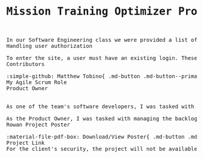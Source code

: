 <pre>
<h1>Mission Training Optimizer Project</h1>

In our Software Engineering class we were provided a list of clients are the products they would like us to complete. For our project, the team chose to do a Mission Training Optimizer with the USAF. The client requested a database with an API to converse with it. Additionally, they want the abilty to visualize any trends in the data. They also expressed a desire for only certain members to have the right to edit the database, while other members will only be able to see the data in the database and the visualized data. To give the client a visualization of their data, we used PowerBI to interface with our database to present the data in an easy-to-analyze format.
Handling user authorization

To enter the site, a user must have an existing login. These are created alongside the admins to ensure they have total control of who can access the sensitive data. If the user is not authorized to make changes, they will only have access to the PowerBI reports and the ability to see the raw contents of the database. If the user does have editing access, they will have the ability to input data into a database through Excel sheets and via manual uploads. This allows the user to perform mass uploads of their previously tracked data, or enter in new data in a form built to match the Excel sheet format. If an authorized user accidentally inserts incorrect information into the database, a user with admin privledges must go in and fix the change through an update or by deleting the entry all together. This gives admins the final say about what should be in the database.
Contributors

:simple-github: Matthew Tobino{ .md-button .md-button--primary } :simple-github: Nicholas Lotierzo{ .md-button .md-button--primary } :simple-github: Frank Durkas{ .md-button .md-button--primary } :simple-github: Komalpreet Dhinju{ .md-button .md-button--primary } :simple-github: James Robinson{ .md-button .md-button--primary } :simple-github: James Bostick{ .md-button .md-button--primary }
My Agile Scrum Role
Product Owner


As one of the team's software developers, I was tasked with managing the Azure database and connecting it to the webapp. 
  
As the Product Owner, I was tasked with managing the backlog of the product and the sprints. I was also in charge of maintiaining communication with the client and setting the meeting dates for the sprints with the client and the team. Additionally, I delegated as many tasks as I could to my team members based upon the skills they expressed in our intial meeting. This allowed me to streamline our productivity by making sure everyone was doing a task they could handle. If a team member felt like they needed help, or if there was an area that the development team was struggling with, I would step in and try to resolve the problem. In these moments, I was able to setup both the backend and the frontend of the product so the team could focus better on their individual tasks.
Rowan Project Poster

:material-file-pdf-box: Download/View Poster{ .md-button .md-button--primary }
Project Link
For the client's security, the project will not be available to the public.
</pre>
